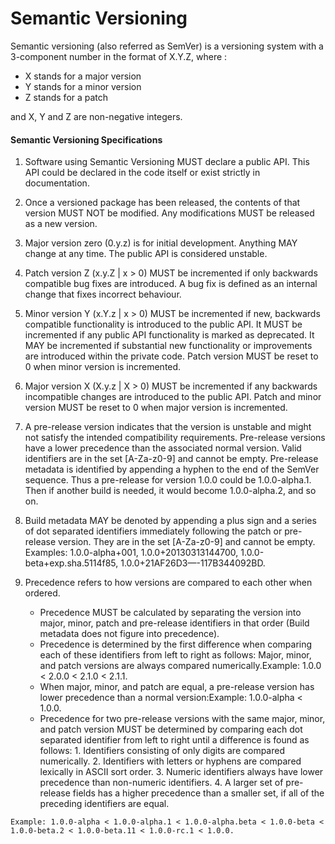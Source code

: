 # Semantic Versioning

Semantic versioning (also referred as SemVer) is a versioning system with a 3-component number in the format of X.Y.Z, where :

  - X stands for a major version
  - Y stands for a minor version 
  - Z stands for a patch 
 
and X, Y and Z are non-negative integers.

#### Semantic Versioning Specifications 

  1. Software using Semantic Versioning MUST declare a public API. This API could be declared in the code itself or exist strictly in documentation. 
  2. Once a versioned package has been released, the contents of that version MUST NOT be modified. Any modifications MUST be released as a new version.
  3. Major version zero (0.y.z) is for initial development. Anything MAY change at any time. The public API is considered unstable.
  4. Patch version Z (x.y.Z | x > 0) MUST be incremented if only backwards compatible bug fixes are introduced. A bug fix is defined as an internal change that fixes incorrect behaviour.
  5. Minor version Y (x.Y.z | x > 0) MUST be incremented if new, backwards compatible functionality is introduced to the public API. It MUST be incremented if any public API functionality is marked as deprecated. It MAY be incremented if substantial new functionality or improvements are introduced within the private code. Patch version MUST be reset to 0 when minor version is incremented.
  6. Major version X (X.y.z | X > 0) MUST be incremented if any backwards incompatible changes are introduced to the public API. Patch and minor version MUST be reset to 0 when major version is incremented.
  7. A pre-release version indicates that the version is unstable and might not satisfy the intended compatibility requirements. Pre-release versions have a lower precedence than the associated normal version. Valid identifiers are in the set [A-Za-z0-9] and cannot be empty. Pre-release metadata is identified by appending a hyphen to the end of the SemVer sequence. Thus a pre-release for version 1.0.0 could be 1.0.0-alpha.1. Then if another build is needed, it would become 1.0.0-alpha.2, and so on.
  8. Build metadata MAY be denoted by appending a plus sign and a series of dot separated identifiers immediately following the patch or pre-release version. They are in the set [A-Za-z0-9] and cannot be empty. Examples: 1.0.0-alpha+001, 1.0.0+20130313144700, 1.0.0-beta+exp.sha.5114f85, 1.0.0+21AF26D3—-117B344092BD.
  9. Precedence refers to how versions are compared to each other when ordered.
    
       - Precedence MUST be calculated by separating the version into major, minor, patch and pre-release identifiers in that order (Build metadata does not figure into precedence).
       - Precedence is determined by the first difference when comparing each of these identifiers from left to right as follows: Major, minor, and patch versions are always compared numerically.Example: 1.0.0 < 2.0.0 < 2.1.0 < 2.1.1.
       - When major, minor, and patch are equal, a pre-release version has lower precedence than a normal version:Example: 1.0.0-alpha < 1.0.0.
       - Precedence for two pre-release versions with the same major, minor, and patch version MUST be determined by comparing each dot separated identifier from left to right until a difference is found as follows:
                 1. Identifiers consisting of only digits are compared numerically.
                 2. Identifiers with letters or hyphens are compared lexically in ASCII sort order.
                 3. Numeric identifiers always have lower precedence than non-numeric identifiers.
                 4. A larger set of pre-release fields has a higher precedence than a smaller set, if all of the preceding identifiers are equal.
                 
    Example: 1.0.0-alpha < 1.0.0-alpha.1 < 1.0.0-alpha.beta < 1.0.0-beta < 1.0.0-beta.2 < 1.0.0-beta.11 < 1.0.0-rc.1 < 1.0.0.



